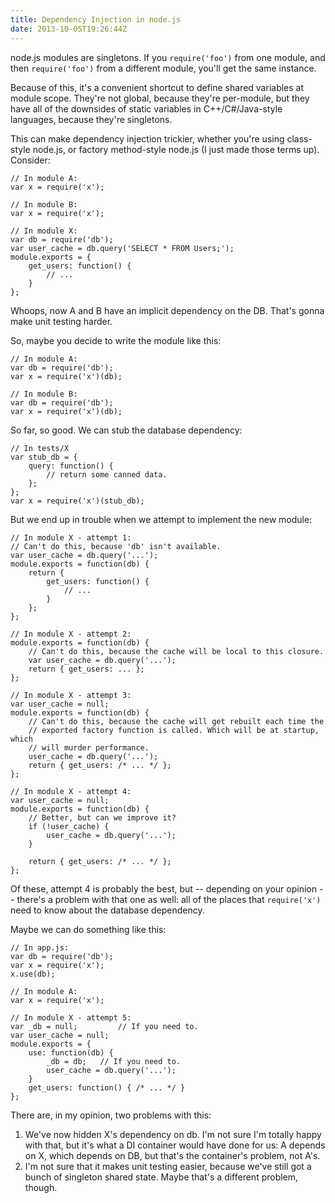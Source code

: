 ```yaml
---
title: Dependency Injection in node.js
date: 2013-10-05T19:26:44Z
---
```

node.js modules are singletons. If you `require('foo')` from one module, and
then `require('foo')` from a different module, you'll get the same instance.

Because of this, it's a convenient shortcut to define shared variables at
module scope. They're not global, because they're per-module, but they have all
of the downsides of static variables in C++/C#/Java-style languages, because
they're singletons.

This can make dependency injection trickier, whether you're using class-style node.js, or factory method-style node.js (I just made those terms up). Consider:

    // In module A:
    var x = require('x');

    // In module B:
    var x = require('x');

    // In module X:
    var db = require('db');
    var user_cache = db.query('SELECT * FROM Users;');
    module.exports = {
        get_users: function() {
            // ...
        }
    };
    
Whoops, now A and B have an implicit dependency on the DB. That's gonna make
unit testing harder.

So, maybe you decide to write the module like this:

    // In module A:
    var db = require('db');
    var x = require('x')(db);

    // In module B:
    var db = require('db');
    var x = require('x')(db);

So far, so good. We can stub the database dependency:

    // In tests/X
    var stub_db = {
        query: function() {
            // return some canned data.
        };
    };
    var x = require('x')(stub_db);

But we end up in trouble when we attempt to implement the new module:

    // In module X - attempt 1:
    // Can't do this, because 'db' isn't available.
    var user_cache = db.query('...');
    module.exports = function(db) {
        return {
            get_users: function() {
                // ...
            }
        };
    };

    // In module X - attempt 2:
    module.exports = function(db) {
        // Can't do this, because the cache will be local to this closure.
        var user_cache = db.query('...');
        return { get_users: ... };
    };

    // In module X - attempt 3:
    var user_cache = null;
    module.exports = function(db) {
        // Can't do this, because the cache will get rebuilt each time the
        // exported factory function is called. Which will be at startup, which
        // will murder performance.
        user_cache = db.query('...');
        return { get_users: /* ... */ };
    };

    // In module X - attempt 4:
    var user_cache = null;
    module.exports = function(db) {
        // Better, but can we improve it?
        if (!user_cache) {
            user_cache = db.query('...');
        }

        return { get_users: /* ... */ };
    };

Of these, attempt 4 is probably the best, but -- depending on your opinion --
there's a problem with that one as well: all of the places that `require('x')`
need to know about the database dependency.

Maybe we can do something like this:

    // In app.js:
    var db = require('db');
    var x = require('x');
    x.use(db);

    // In module A:
    var x = require('x');

    // In module X - attempt 5:
    var _db = null;         // If you need to.
    var user_cache = null;
    module.exports = {
        use: function(db) {
            _db = db;   // If you need to.
            user_cache = db.query('...');
        }
        get_users: function() { /* ... */ }
    };

There are, in my opinion, two problems with this:

 1. We've now hidden X's dependency on db. I'm not sure I'm totally happy with
    that, but it's what a DI container would have done for us: A depends on X,
    which depends on DB, but that's the container's problem, not A's.
 2. I'm not sure that it makes unit testing easier, because we've still got a
    bunch of singleton shared state. Maybe that's a different problem, though.
